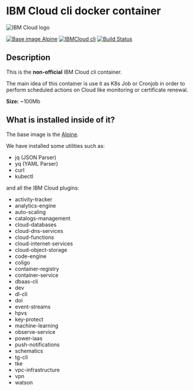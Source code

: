 # IBM Cloud cli docker container

![IBM Cloud logo](https://luo3ms4tlu-flywheel.netdna-ssl.com/wp-content/uploads/2019/03/company-ibmcloud.png)

[![Base image Alpine](https://img.shields.io/badge/Base%20image-Alpine-brightgreen)](https://hub.docker.com/_/alpine)
[![IBMCloud cli](https://img.shields.io/badge/IBM%20Cloud-cli-blue)](https://cloud.ibm.com)
[![Build Status](https://travis-ci.org/mlsmrc/ibmcloudcli_container.svg?branch=master)](https://travis-ci.org/mlsmrc/ibmcloudcli_container)

## Description
This is the **non-official** IBM Cloud cli container.

The main idea of this container is use it as K8s Job or Cronjob in order to perform scheduled actions on Cloud like monitoring or certificate renewal.

**Size:** ~100Mb 

## What is installed inside of it?

The base image is the [Alpine](https://hub.docker.com/_/alpine).

We have installed some utilities such as:

- jq (JSON Parser)
- yq (YAML Parser)
- curl
- kubectl

and all the IBM Cloud plugins:

- activity-tracker
- analytics-engine
- auto-scaling
- catalogs-management
- cloud-databases
- cloud-dns-services
- cloud-functions
- cloud-internet-services
- cloud-object-storage
- code-engine
- coligo
- container-registry
- container-service
- dbaas-cli
- dev
- dl-cli
- doi
- event-streams
- hpvs
- key-protect
- machine-learning
- observe-service
- power-iaas
- push-notifications
- schematics
- tg-cli
- tke
- vpc-infrastructure
- vpn
- watson
